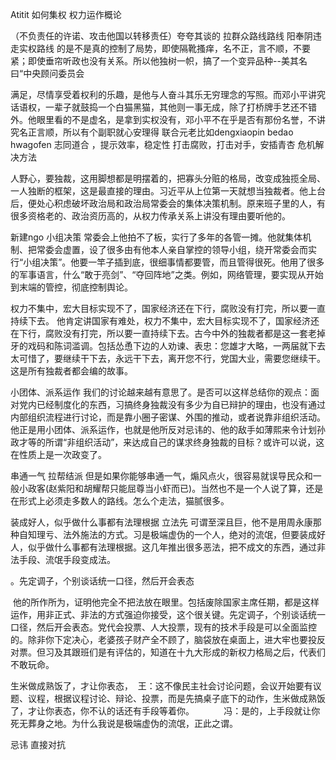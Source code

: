 Atitit 如何集权 权力运作概论


（不负责任的许诺、攻击他国以转移责任）夸夸其谈的
拉群众路线路线
阳奉阴违走实权路线
的是不是真的控制了局势，即使隔靴搔痒，名不正，言不顺，不要紧；即使垂帘听政也没有关系。所以他独树一帜，搞了一个变异品种--美其名曰“中央顾问委员会

满足，尽情享受着权利的乐趣，是他与人奋斗其乐无穷理念的写照。而邓小平讲究话语权，一辈子就鼓捣一个白猫黑猫，其他则一事无成，除了打桥牌手艺还不错外。他眼里看的不是虚名，是拿到实权没有，邓小平不在乎是否有那份名誉，不讲究名正言顺，所以有个副职就心安理得
联合元老比如dengxiaopin bedao hwagofen
志同道合 ，提示效率，稳定性 
打击腐败，打击对手，安插青杏
危机解决方法

人野心，要独裁，这用脚想都是明摆着的，把寡头分赃的格局，改变成独揽全局、一人独断的框架，这是最直接的理由。习近平从上位第一天就想当独裁者。他上台后，便处心积虑破坏政治局和政治局常委会的集体决策机制。原来班子里的人，有很多资格老的、政治资历高的，从权力传承关系上讲没有理由要听他的。

新建ngo 小组决策
常委会上他拍不了板，实行了多年的各管一摊。他就集体机制、把常委会虚置，设了很多由有他本人亲自掌控的领导小组，绕开常委会而实行“小组决策”。他要一竿子插到底，很细事情都要管，而且管得很死。他用了很多的军事语言，什么“敢于亮剑”、“夺回阵地”之类。例如，网络管理，要实现从开始到末端的管控，彻底控制舆论。

权力不集中，宏大目标实现不了，国家经济还在下行，腐败没有打完，所以要一直持续下去。
他肯定讲国家有难处，权力不集中，宏大目标实现不了，国家经济还在下行，腐败没有打完，所以要一直持续下去。古今中外的独裁者都是这一套老掉牙的戏码和陈词滥调。包括怂恿下边的人劝谏、表忠：您雄才大略，一两届就下去太可惜了，要继续干下去，永远干下去，离开您不行，党国大业，需要您继续干。这是所有独裁者都会编的故事。

小团体、派系运作
我们的讨论越来越有意思了。是否可以这样总结你的观点：面对党内已经制度化的东西，习搞终身独裁没有多少为自已辩护的理由，也没有通过内部组织流程进行讨论，而是靠小圈子密谋、外围的推动，或者说靠非组织活动。他正是用小团体、派系运作，也就是他所反对忌讳的、他的敌手如薄熙来令计划孙政才等的所谓“非组织活动”，来达成自己的谋求终身独裁的目标？或许可以说，这在性质上是一次政变了。

串通一气  拉帮结派
但是如果你能够串通一气，煽风点火，很容易就误导民众和一般小政客(赵紫阳和胡耀帮只能屈尊当小虾而已)。当然也不是一个人说了算，还是在形式上必须走多数人的路线。怎么个走法，猫腻很多。

装成好人，似乎做什么事都有法理根据 立法先
可谓至深且巨，他不是用周永康那种自知理亏、法外施法的方式。习是极端虚伪的一个人，绝对的流氓，但要装成好人，似乎做什么事都有法理根据。这几年推出很多恶法，把不成文的东西，通过非法手段、流氓手段变成法。

。先定调子，个别谈话统一口径，然后开会表态

 他的所作所为，证明他完全不把法放在眼里。包括废除国家主席任期，都是这样运作，用非正式、非法的方式强迫你接受，这个很关键。先定调子，个别谈话统一口径，然后开会表态。党代会投票、人大投票，现有的技术手段是可以全面监控的。除非你下定决心，老婆孩子财产全不顾了，脑袋放在桌面上，进大牢也要投反对票。但习及其跟班们是有评估的，知道在十九大形成的新权力格局之后，代表们不敢玩命。


生米做成熟饭了，才让你表态，
 王：这不像民主社会讨论问题，会议开始要有议题、议程，根据议程讨论、辩论、投票，而是先搞桌子底下的动作，生米做成熟饭了，才让你表态，你不认的话还有手段等着你。
   
   
   冯：是的，上手段就让你死无葬身之地。为什么我说是极端虚伪的流氓，正此之谓。

忌讳  直接对抗
